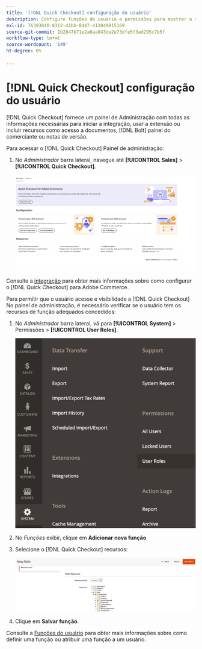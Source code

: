 ```yaml
---
title: '[!DNL Quick Checkout] configuração do usuário'
description: Configure funções de usuário e permissões para mostrar a variável [!DNL Quick Checkout] Painel de administração.
exl-id: 76393840-8312-41bb-8447-412849815169
source-git-commit: 1b2847b71e2a6aa843de2e73dfe5f3ad295c7b5f
workflow-type: tm+mt
source-wordcount: '149'
ht-degree: 0%

---
```


# [!DNL Quick Checkout] configuração do usuário

[!DNL Quick Checkout] fornece um painel de Administração com todas as informações necessárias para iniciar a integração, usar a extensão ou incluir recursos como acesso a documentos, [!DNL Bolt] painel do comerciante ou notas de versão.

Para acessar o [!DNL Quick Checkout] Painel de administração:

1. No _Administrador_ barra lateral, navegue até **[!UICONTROL Sales]** > **[!UICONTROL Quick Checkout]**.

   ![Menu Quick Checkout](assets/overview-admin-panel.png)

Consulte a [integração](../quick-checkout/onboarding.md) para obter mais informações sobre como configurar o [!DNL Quick Checkout] para Adobe Commerce.

Para permitir que o usuário acesse e visibilidade a [!DNL Quick Checkout] No painel de administração, é necessário verificar se o usuário tem os recursos de função adequados concedidos:

1. No _Administrador_ barra lateral, vá para **[!UICONTROL System]** > Permissões > **[!UICONTROL User Roles]**.

   ![Funções do usuário](assets/user-roles-small.png)

1. No _Funções_ exibir, clique em **Adicionar nova função**
1. Selecione o [!DNL Quick Checkout] recursos:

   ![Funções e permissões de Check-out Rápido](assets/role-resource-quick-checkout.png)

1. Clique em **Salvar função**.

Consulte a [Funções do usuário](https://docs.magento.com/user-guide/system/permissions-user-roles.html) para obter mais informações sobre como definir uma função ou atribuir uma função a um usuário.
